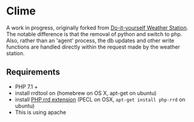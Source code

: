 # Clime

A work in progress, originally forked from [Do-it-yourself Weather Station](https://github.com/fractalxaos/weather). The notable difference is that the removal of python and switch to php. Also, rather than an 'agent' process, the db updates and other write functions are handled directly within the request made by the weather station.

## Requirements

- PHP 7.1 +
- install rrdtool on (homebrew on OS X, apt-get on ubuntu)
- install [PHP rrd extension](http://php.net/manual/en/book.rrd.php) (PECL on OSX,  `apt-get install php-rrd` on ubuntu)
- This is using apache